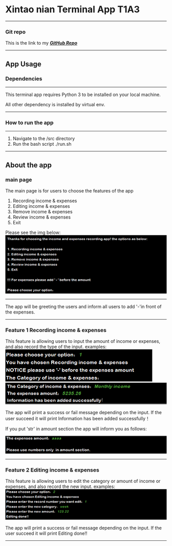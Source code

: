 # Xintao nian Terminal App T1A3

---
### Git repo
This is the link to my ***[GitHub Repo](https://github.com/Nianxintao/Xintaonian_T1A3Xintaonian_T1A3/tree/master)***

---

## App Usage
### Dependencies

---
This terminal app requires Python 3 to be installed on your local machine.

All other dependency is installed by virtual env.

---
### How to run the app

---
1. Navigate to the /src directory
2. Run the bash script ./run.sh

---
## About the app

### main page 
The main page is for users to choose the features of the app
1. Recording income & expenses
2. Editing income & expenses
3. Remove income & expenses
4. Review income & expenses
5. Exit

Please see the img below:
![main.png](doc%2Fmain.png)

---

The app will be greeting the users and inform all users to add '-'in front of the expenses.

---

### Feature 1 Recording  income & expenses
This feature is allowing users to input the amount of income or expenses, and also record
the type of the input. examples:
![main2.png](doc%2Fmain2.png)
![main3.png](doc%2Fmain3.png)

The app will print a success or fail message depending on the input. If the user succeed it will print 
Information has been added successfully！

If you put 'str' in amount section the app will inform you as follows:

![main4.png](doc%2Fmain4.png)

---
### Feature 2 Editing  income & expenses
This feature is allowing users to edit the category or amount of income or expenses, and also record
the new input. examples:
![main5.png](doc%2Fmain5.png)

The app will print a success or fail message depending on the input. If the user succeed it will print 
Editing done!!

---

